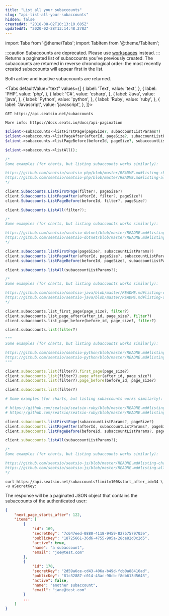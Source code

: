 ```yaml
---
title: "List all your subaccounts"
slug: "api-list-all-your-subaccounts"
hidden: false
createdAt: "2018-08-02T10:13:10.605Z"
updatedAt: "2020-02-28T13:14:48.278Z"
---
```


import Tabs from '@theme/Tabs';
import TabItem from '@theme/TabItem';

:::caution 
Subaccounts are deprecated. Please use [workspaces](api-workspaces) instead.
:::
Returns a paginated list of subaccounts you’ve previously created. The subaccounts are returned in reverse chronological order: the most recently created subaccounts will appear first in the list.

Both active and inactive subaccounts are returned.


<Tabs 
  defaultValue="text"
  values={[
{ label: 'Text', value: 'text', },
{ label: 'PHP', value: 'php', },
{ label: 'C#', value: 'csharp', },
{ label: 'Java', value: 'java', },
{ label: 'Python', value: 'python', },
{ label: 'Ruby', value: 'ruby', },
{ label: 'Javascript', value: 'javascript', },
]}>
<TabItem value='text'>

```text
GET https://api.seatsio.net/subaccounts

More info: https://docs.seats.io/docs/api-pagination
```

</TabItem>
<TabItem value='php'>

```php
$client->subaccounts->listFirstPage(pageSize?, subaccountListParams?)
$client->subaccounts->listPageAfter(afterId, pageSize?, subaccountListParams?)
$client->subaccounts->listPageBefore(beforeId, pageSize?, subaccountListParams?)

$client->subaccounts->listAll();

/*
Some examples (for charts, but listing subaccounts works similarly):

https://github.com/seatsio/seatsio-php/blob/master/README.md#listing-charts-page-by-page
https://github.com/seatsio/seatsio-php/blob/master/README.md#listing-all-charts
*/
```

</TabItem>
<TabItem value='csharp'>

```csharp
client.Subaccounts.ListFirstPage(filter?, pageSize?)
client.Subaccounts.ListPageAfter(afterId, filter?, pageSize?)
client.Subaccounts.ListPageBefore(beforeId, filter?, pageSize?)

client.Subaccounts.ListAll(filter?);

/*
Some examples (for charts, but listing subaccounts works similarly):

https://github.com/seatsio/seatsio-dotnet/blob/master/README.md#listing-charts-page-by-page
https://github.com/seatsio/seatsio-dotnet/blob/master/README.md#listing-all-charts
*/
```

</TabItem>
<TabItem value='java'>

```java
client.subaccounts.listFirstPage(pageSize?, subaccountListParams?)
client.subaccounts.listPageAfter(afterId, pageSize?, subaccountListParams?)
client.subaccounts.listPageBefore(beforeId, pageSize?, subaccountListParams?)

client.subaccounts.listAll(subaccountListParams?);

/*
Some examples (for charts, but listing subaccounts works similarly):

https://github.com/seatsio/seatsio-java/blob/master/README.md#listing-charts-page-by-page
https://github.com/seatsio/seatsio-java/blob/master/README.md#listing-all-charts
*/
```

</TabItem>
<TabItem value='python'>

```python
client.subaccounts.list_first_page(page_size?, filter?)
client.subaccounts.list_page_after(after_id, page_size?, filter?)
client.subaccounts.list_page_before(before_id, page_size?, filter?)

client.subaccounts.list(filter?)

"""
Some examples (for charts, but listing subaccounts works similarly):

https://github.com/seatsio/seatsio-python/blob/master/README.md#listing-charts-page-by-page
https://github.com/seatsio/seatsio-python/blob/master/README.md#listing-all-charts
"""
```

</TabItem>
<TabItem value='ruby'>

```ruby
client.subaccounts.list(filter?).first_page(page_size?)
client.subaccounts.list(filter?).page_after(after_id, page_size?)
client.subaccounts.list(filter?).page_before(before_id, page_size?)

client.subaccounts.list(filter?)

# Some examples (for charts, but listing subaccounts works similarly):

# https://github.com/seatsio/seatsio-ruby/blob/master/README.md#listing-charts-page-by-page
# https://github.com/seatsio/seatsio-ruby/blob/master/README.md#listing-all-charts
```

</TabItem>
<TabItem value='javascript'>

```javascript
client.subaccounts.listFirstPage(subaccountListParams?, pageSize?)
client.subaccounts.listPageAfter(afterId, subaccountListParams?, pageSize?)
client.subaccounts.listPageBefore(beforeId, subaccountListParams?, pageSize?)

client.subaccounts.listAll(subaccountListParams?);

/*
Some examples (for charts, but listing subaccounts works similarly):

https://github.com/seatsio/seatsio-js/blob/master/README.md#listing-charts-page-by-page
https://github.com/seatsio/seatsio-js/blob/master/README.md#listing-all-charts
*/
```

</TabItem>
</Tabs>



```curl
curl https://api.seatsio.net/subaccounts?limit=100&start_after_id=34 \
-u aSecretKey:
```
The response will be a paginated JSON object that contains the subaccounts of the authenticated user: 
```json
{
    "next_page_starts_after": 122,
    "items": [
        {
            "id": 169,
            "secretKey": "7c647eed-0880-4118-9459-82757579703e",
            "publicKey": "18725661-36d6-4755-905a-28ce82d0c2d5",
            "active": true,
            "name": "a subaccount",
            "email": "joe@test.com"
        },
        {
            "id": 170,
            "secretKey": "2d59a6ce-cd43-406a-b49d-fcb0a88416ad",
            "publicKey": "81c32887-c014-43ac-90cb-f8db613d5643",
            "active": false,
            "name": "another subaccount",
            "email": "jane@test.com"
        }
        ...
    ]
}

```
